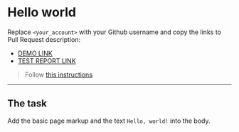 # Hello world
Replace `<your_account>` with your Github username and copy the links to Pull Request description:
- [DEMO LINK](https://oksana-logos-frontend.github.io/layout_hello-world/)
- [TEST REPORT LINK](https://oksana-logos-frontend.github.io/layout_hello-world/report/html_report/)

> Follow [this instructions](https://mate-academy.github.io/layout_task-guideline/#how-to-solve-the-layout-tasks-on-github)
___

## The task 
Add the basic page markup and the text `Hello, world!` into the body.
